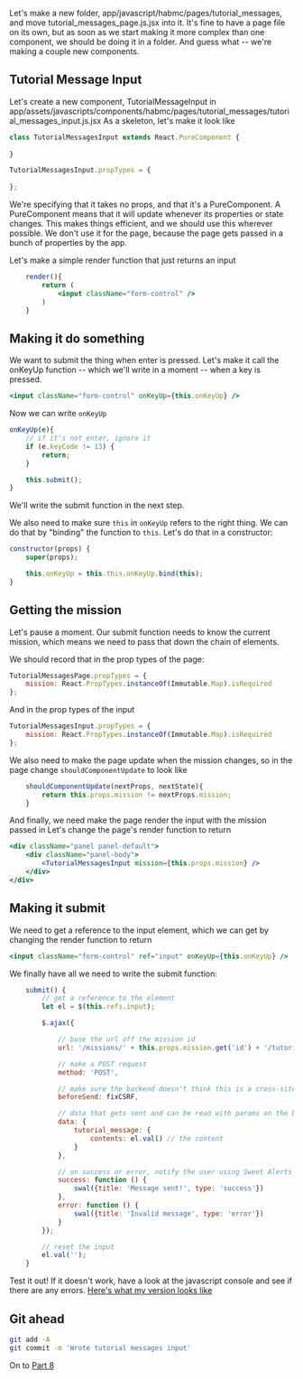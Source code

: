Let's make a new folder, app/javascript/habmc/pages/tutorial_messages, and move tutorial_messages_page.js.jsx into it.
It's fine to have a page file on its own, but as soon as we start making it more complex than one component, we should be doing it in a folder. 
And guess what -- we're making a couple new components.

## Tutorial Message Input
Let's create a new component, TutorialMessageInput in app/assets/javascripts/components/habmc/pages/tutorial_messages/tutorial_messages_input.js.jsx
As a skeleton, let's make it look like
```jsx harmony
class TutorialMessagesInput extends React.PureComponent {
       
}

TutorialMessagesInput.propTypes = {
    
};
```

We're specifying that it takes no props, and that it's a PureComponent.
A PureComponent means that it will update whenever its properties or state changes.
This makes things efficient, and we should use this wherever possible.
We don't use it for the page, because the page gets passed in a bunch of properties by the app.

Let's make a simple render function that just returns an input
```jsx harmony
    render(){
        return (
            <input className="form-control" />
        )
    }
```

## Making it do something
We want to submit the thing when enter is pressed.
Let's make it call the onKeyUp function -- which we'll write in a moment -- when a key is pressed.
```jsx harmony
<input className="form-control" onKeyUp={this.onKeyUp} />
```

Now we can write `onKeyUp`
```jsx harmony
onKeyUp(e){
    // if it's not enter, ignore it
    if (e.keyCode != 13) {
        return;
    }

    this.submit();
}
```
We'll write the submit function in the next step.

We also need to make sure `this` in `onKeyUp` refers to the right thing.
We can do that by "binding" the function to `this`.
Let's do that in a constructor:
```jsx harmony
constructor(props) {
    super(props);

    this.onKeyUp = this.this.onKeyUp.bind(this);
}
```

## Getting the mission
Let's pause a moment.
Our submit function needs to know the current mission, which means we need to pass that down the chain of elements.

We should record that in the prop types of the page:
```jsx harmony
TutorialMessagesPage.propTypes = {
    mission: React.PropTypes.instanceOf(Immutable.Map).isRequired
};
```

And in the prop types of the input
```jsx harmony
TutorialMessagesInput.propTypes = {
    mission: React.PropTypes.instanceOf(Immutable.Map).isRequired
};
```

We also need to make the page update when the mission changes, so in the page change `shouldComponentUpdate` to look like
```jsx harmony
    shouldComponentUpdate(nextProps, nextState){
        return this.props.mission != nextProps.mission;
    }
```

And finally, we need make the page render the input with the mission passed in
Let's change the page's render function to return
```jsx harmony
<div className="panel panel-default">
    <div className="panel-body">
        <TutorialMessagesInput mission={this.props.mission} />
    </div>
</div>
```

## Making it submit
We need to get a reference to the input element, which we can get by changing the render function to return
```jsx harmony
<input className="form-control" ref="input" onKeyUp={this.onKeyUp} />
```

We finally have all we need to write the submit function:
```jsx harmony
    submit() {
        // get a reference to the element
        let el = $(this.refs.input);

        $.ajax({

            // base the url off the mission id
            url: '/missions/' + this.props.mission.get('id') + '/tutorial_messages',

            // make a POST request
            method: 'POST',

            // make sure the backend doesn't think this is a cross-site scripting attack
            beforeSend: fixCSRF,

            // data that gets sent and can be read with params on the backend
            data: {
                tutorial_message: {
                    contents: el.val() // the content
                }
            },

            // on success or error, notify the user using Sweet Alerts
            success: function () {
                swal({title: 'Message sent!', type: 'success'})
            },
            error: function () {
                swal({title: 'Invalid message', type: 'error'})
            }
        });

        // reset the input
        el.val('');
    }
```

Test it out! 
If it doesn't work, have a look at the javascript console and see if there are any errors.
[Here's what my version looks like](https://github.com/KMarshland/habmc/blob/2d3db1d5e986ed7d6b1eb2c68ba06dbcb0509f0b/app/assets/javascripts/components/habmc/pages/tutorial_messages/tutorial_messages_input.js.jsx)

## Git ahead
```bash
git add -A
git commit -m 'Wrote tutorial messages input'
```

On to [Part 8](habmc-08.md)
